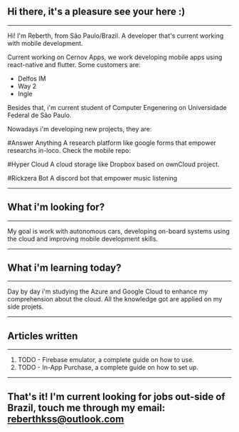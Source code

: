  ## Hi there, it's a pleasure see your here :)

***

Hi! I'm Reberth, from São Paulo/Brazil. A developer that's current working with mobile development.

Current working on Cernov Apps, we work developing mobile apps using react-native and flutter. Some customers are:

* Delfos IM 
* Way 2
* Ingle

Besides that, i'm current student of Computer Engenering on Universidade Federal de São Paulo.


Nowadays i'm developing new projects, they are: 

 #Answer Anything 
 A research platform like google forms that empower researchs in-loco. Check the mobile repo:

 #Hyper Cloud 
 A cloud storage like Dropbox based on ownCloud project. 

 #Rickzera Bot
A discord bot that empower music listening


****

## What i'm looking for?

***

My goal is work with autonomous cars, developing on-board systems using the cloud and improving mobile development skills.


***

## What i'm learning today?

***

Day by day i'm studying the Azure and Google Cloud to enhance my comprehension about the cloud. All the knowledge got are applied on my side projets.


***


## Articles written

***


1. TODO - Firebase emulator, a complete guide on how to use.
2. TODO - In-App Purchase, a complete guide on how to set up.

***

## That's it! I'm current looking for jobs out-side of Brazil, touch me through my email: <a href="mailto:reberthkss@outlook.com"> reberthkss@outlook.com</a>
<!--
**reberthkss/reberthkss** is a ✨ _special_ ✨ repository because its `README.md` (this file) appears on your GitHub profile.


Here are some ideas to get you started:

- 🔭 I’m currently working on ...
- 🌱 I’m currently learning ...
- 👯 I’m looking to collaborate on ...
- 🤔 I’m looking for help with ...
- 💬 Ask me about ...
- 📫 How to reach me: ...
- 😄 Pronouns: ...
- ⚡ Fun fact: ...
-->
